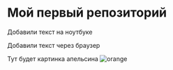 # Мой первый репозиторий
Добавили текст на ноутбуке

Добавили текст через браузер

Тут будет картинка апельсина
![orange](orange.png)
